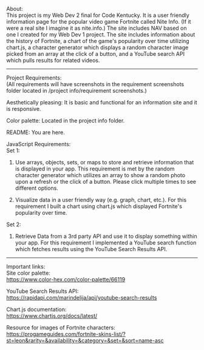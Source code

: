 About:
<br>
This project is my Web Dev 2 final for Code Kentucky. It is a user friendly information page for the popular video game Fortnite called Nite Info. (If it were a real site I imagine it as nite.info.) The site includes NAV based on one I created for my Web Dev 1 project. The site includes information about the history of Fortnite, a chart of the game's popularity over time utilizing chart.js, a character generator which displays a random character image picked from an array at the click of a button, and a YouTube search API which pulls results for related videos. 

----

Project Requirements:
<br>
(All requirements will have screenshots in the requirement screenshots folder located in /project info/requirement screenshots.) 

Aesthetically pleasing: It is basic and functional for an information site and it is responsive. 

Color palette: Located in the project info folder. 

README: You are here.

JavaScript Requirements:
<br>
Set 1:
<br>
1. Use arrays, objects, sets, or maps to store and retrieve information that is displayed in your app.
This requirement is met by the random character generator which utilizes an array to show a random photo upon a refresh or the click of a button. Please click multiple times to see different options.

2. Visualize data in a user friendly way (e.g. graph, chart, etc.).
For this requirement I built a chart using chart.js which displayed Fortnite's popularity over time. 

Set 2:
<br>
1. Retrieve Data from a 3rd party API and use it to display something within your app. 
For this requirement I implemented a YouTube search function which fetches results using the YouTube Search Results API.

----

Important links:
<br>
Site color palette:
<br>
https://www.color-hex.com/color-palette/66119

YouTube Search Results API:
<br>
https://rapidapi.com/marindelija/api/youtube-search-results

Chart.js documentation:
<br>
https://www.chartjs.org/docs/latest/

Resource for images of Fortnite characters:
<br>
https://progameguides.com/fortnite-skins-list/?st=leon&rarity=&availability=&category=&set=&sort=name-asc
